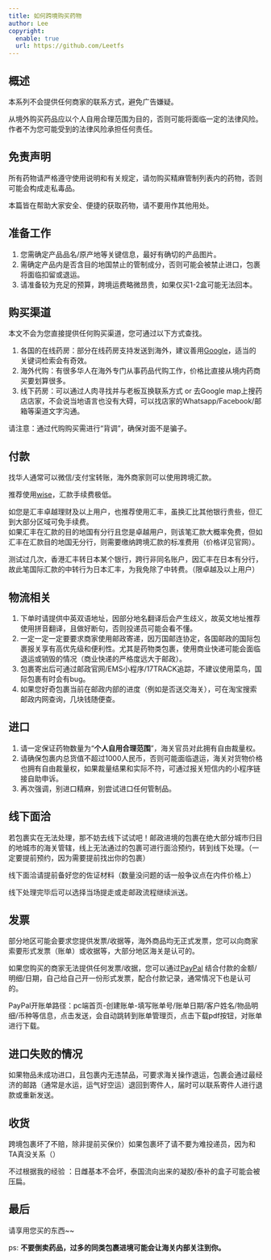 ```yaml
---
title: 如何跨境购买药物
author: Lee
copyright:
  enable: true
  url: https://github.com/Leetfs
---
```


## 概述

本系列不会提供任何商家的联系方式，避免广告嫌疑。

从境外购买药品应以个人自用合理范围为目的，否则可能将面临一定的法律风险。作者不为您可能受到的法律风险承担任何责任。

## 免责声明

所有药物请严格遵守使用说明和有关规定，请勿购买精麻管制列表内的药物，否则可能会构成走私毒品。

本篇皆在帮助大家安全、便捷的获取药物，请不要用作其他用处。

## 准备工作

1. 您需确定产品品名/原产地等关键信息，最好有确切的产品图片。
2. 需确定产品内是否含目的地国禁止的管制成分，否则可能会被禁止进口，包裹将面临扣留或退运。
3. 请准备较为充足的预算，跨境运费略微昂贵，如果仅买1-2盒可能无法回本。

## 购买渠道

本文不会为您直接提供任何购买渠道，您可通过以下方式查找。

1. 各国的在线药房：部分在线药房支持发送到海外，建议善用[Google](https://www.google.com/)，适当的关键词检索会有奇效。
2. 海外代购：有很多华人在海外专门从事药品代购工作，价格比直接从境内药商买要划算很多。
3. 线下药房：可以通过人肉寻找并与老板互换联系方式 or 去Google map上搜药店店家，不会说当地语言也没有大碍，可以找店家的Whatsapp/Facebook/邮箱等渠道文字沟通。

请注意：通过代购购买需进行“背调”，确保对面不是骗子。

## 付款

找华人通常可以微信/支付宝转账，海外商家则可以使用跨境汇款。

推荐使用[wise](https://wise.com/)，汇款手续费极低。

如您是汇丰卓越理财及以上用户，也推荐使用汇丰，虽换汇比其他银行贵些，但汇到大部分区域可免手续费。\
如果汇丰在汇款的目的地国有分行且您是卓越用户，则该笔汇款大概率免费，但如汇丰在汇款目的地国无分行，则需要缴纳跨境汇款的标准费用（价格详见官网）。

测试过几次，香港汇丰转日本某个银行，跨行非同名账户，因汇丰在日本有分行，故此笔国际汇款的中转行为日本汇丰，为我免除了中转费。（限卓越及以上用户）

## 物流相关

1. 下单时请提供中英双语地址，因部分地名翻译后会产生歧义，故英文地址推荐使用拼音翻译，且做好断句，否则投递员可能会看不懂。
2. 一定一定一定要要求商家使用邮政寄递，因万国邮连协定，各国邮政的国际包裹报关享有高优先级和便利性。尤其是药物类包裹，使用商业快递可能会面临退运或销毁的情况（商业快递的严格度远大于邮政）。
3. 包裹寄出后可通过邮政官网/EMS小程序/17TRACK追踪，不建议使用菜鸟，国际包裹有时会有bug。
4. 如果您好奇包裹当前在邮政内部的进度（例如是否送交海关），可在淘宝搜索邮政内网查询，几块钱随便查。

## 进口

1. 请一定保证药物数量为“**个人自用合理范围**”，海关官员对此拥有自由裁量权。
2. 请确保包裹内总货值不超过1000人民币，否则可能面临退运，海关对货物价格也拥有自由裁量权，如果裁量结果和实际不符，可通过报关短信内的小程序链接自助申诉。
3. 再次强调，别进口精麻，别尝试进口任何管制品。

## 线下面洽

若包裹实在无法处理，那不妨去线下试试吧！邮政进境的包裹在绝大部分城市归目的地城市的海关管辖，线上无法通过的包裹可进行面洽预约，转到线下处理。（一定要提前预约，因为需要提前找出你的包裹）

线下面洽请提前备好您的佐证材料（数量没问题的话一般争议点在内件价格上）

线下处理完毕后可以选择当场提走或走邮政流程继续派送。

## 发票

部分地区可能会要求您提供发票/收据等，海外商品均无正式发票，您可以向商家索要形式发票（账单）或收据等，大部分地区海关是认可的。

如果您购买的商家无法提供任何发票/收据，您可以通过[PayPal](https://www.paypal.com/) 结合付款的金额/明细/日期，自己给自己开一份形式发票，配合付款记录，通常情况下也是认可的。

PayPal开账单路径：pc端首页-创建账单-填写账单号/账单日期/客户姓名/物品明细/币种等信息，点击发送，会自动跳转到账单管理页，点击下载pdf按钮，对账单进行下载。

## 进口失败的情况

如果物品未成功进口，且包裹内无违禁品，可要求海关操作退运，包裹会通过最经济的邮路（通常是水运，运气好空运）退回到寄件人，届时可以联系寄件人进行退款或重新发送。

## 收货

跨境包裹坏了不赔，除非提前买保价）如果包裹坏了请不要为难投递员，因为和TA真没关系（）

不过根据我的经验 ：日雌基本不会坏，泰国流向出来的凝胶/泰补的盒子可能会被压扁。

## 最后

请享用您买的东西~~

ps:
**不要倒卖药品，过多的同类包裹进境可能会让海关内部关注到你。**
